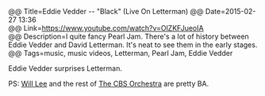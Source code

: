 @@ Title=Eddie Vedder -- "Black" (Live On Letterman)
@@ Date=2015-02-27 13:36  
@@ Link=https://www.youtube.com/watch?v=OlZKFJueoIA  
@@ Description=I quite fancy Pearl Jam. There's a lot of history between Eddie Vedder and David Letterman. It's neat to see them in the early stages.  
@@ Tags=music, music videos, Letterman, Pearl Jam, Eddie Vedder      

Eddie Vedder surprises Letterman.

PS: [Will Lee](https://en.wikipedia.org/wiki/Will_Lee_(bassist)) and the rest of [The CBS Orchestra](https://en.wikipedia.org/wiki/CBS_Orchestra) are pretty BA. 
